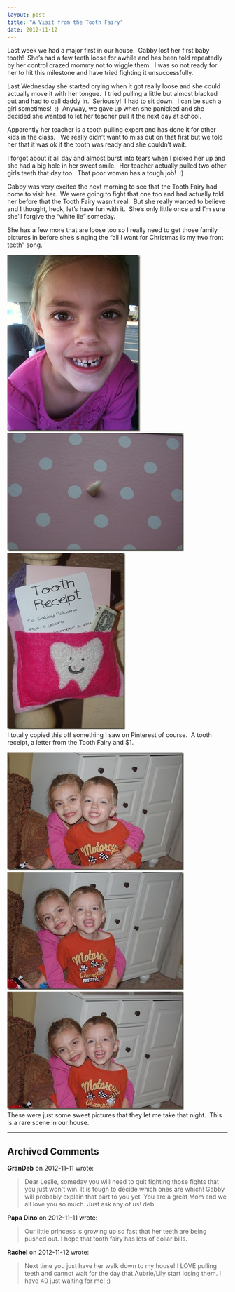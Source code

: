 ```yaml
---
layout: post
title: "A Visit from the Tooth Fairy"
date: 2012-11-12
---
```


<p>Last week we had a major first in our house.&#160; Gabby lost her first baby tooth!&#160; She’s had a few teeth loose for awhile and has been told repeatedly by her control crazed mommy not to wiggle them.&#160; I was so not ready for her to hit this milestone and have tried fighting it unsuccessfully.&#160; </p>  <p>Last Wednesday she started crying when it got really loose and she could actually move it with her tongue.&#160; I tried pulling a little but almost blacked out and had to call daddy in.&#160; Seriously!&#160; I had to sit down.&#160; I can be such a girl sometimes!&#160; :)&#160; Anyway, we gave up when she panicked and she decided she wanted to let her teacher pull it the next day at school. </p>  <p>Apparently her teacher is a tooth pulling expert and has done it for other kids in the class.&#160;&#160; We really didn’t want to miss out on that first but we told her that it was ok if the tooth was ready and she couldn’t wait.&#160; </p>  <p>I forgot about it all day and almost burst into tears when I picked her up and she had a big hole in her sweet smile.&#160; Her teacher actually pulled two other girls teeth that day too.&#160; That poor woman has a tough job!&#160; :)</p>  <p>Gabby was very excited the next morning to see that the Tooth Fairy had come to visit her.&#160; We were going to fight that one too and had actually told her before that the Tooth Fairy wasn’t real.&#160; But she really wanted to believe and I thought, heck, let’s have fun with it.&#160; She’s only little once and I’m sure she’ll forgive the “white lie” someday.&#160; </p>  <p>She has a few more that are loose too so I really need to get those family pictures in before she’s singing the “all I want for Christmas is my two front teeth” song.&#160; </p>  <p><a href="/assets/images/toothless.jpg" target="_blank"><img style="background-image: none; border-bottom: 0px; border-left: 0px; padding-left: 0px; padding-right: 0px; display: inline; border-top: 0px; border-right: 0px; padding-top: 0px" title="toothless" border="0" alt="toothless" src="/assets/images/toothless_thumb.jpg" width="304" height="404" /></a>    <br /><a href="/assets/images/DSC_3567.jpg" target="_blank"><img style="background-image: none; border-bottom: 0px; border-left: 0px; padding-left: 0px; padding-right: 0px; display: inline; border-top: 0px; border-right: 0px; padding-top: 0px" title="DSC_3567" border="0" alt="DSC_3567" src="/assets/images/DSC_3567_thumb.jpg" width="404" height="270" /></a>    <br /><a href="/assets/images/DSC_3559.jpg" target="_blank"><img style="background-image: none; border-bottom: 0px; border-left: 0px; padding-left: 0px; padding-right: 0px; display: inline; border-top: 0px; border-right: 0px; padding-top: 0px" title="DSC_3559" border="0" alt="DSC_3559" src="/assets/images/DSC_3559_thumb.jpg" width="270" height="404" /></a>    <br />I totally copied this off something I saw on Pinterest of course.&#160; A tooth receipt, a letter from the Tooth Fairy and $1.</p>  <p><a href="/assets/images/DSC_3554.jpg" target="_blank"><img style="background-image: none; border-bottom: 0px; border-left: 0px; margin: 0px; padding-left: 0px; padding-right: 0px; display: inline; border-top: 0px; border-right: 0px; padding-top: 0px" title="DSC_3554" border="0" alt="DSC_3554" src="/assets/images/DSC_3554_thumb.jpg" width="404" height="270" /></a><a href="/assets/images/DSC_3555.jpg" target="_blank"><img style="background-image: none; border-bottom: 0px; border-left: 0px; margin: 0px; padding-left: 0px; padding-right: 0px; display: inline; border-top: 0px; border-right: 0px; padding-top: 0px" title="DSC_3555" border="0" alt="DSC_3555" src="/assets/images/DSC_3555_thumb.jpg" width="404" height="270" /></a><a href="/assets/images/DSC_3556.jpg" target="_blank"><img style="background-image: none; border-bottom: 0px; border-left: 0px; margin: 0px; padding-left: 0px; padding-right: 0px; display: inline; border-top: 0px; border-right: 0px; padding-top: 0px" title="DSC_3556" border="0" alt="DSC_3556" src="/assets/images/DSC_3556_thumb.jpg" width="404" height="270" /></a>    <br />These were just some sweet pictures that they let me take that night.&#160; This is a rare scene in our house.&#160; </p>


---

## Archived Comments

**GranDeb** on 2012-11-11 wrote:

> Dear Leslie, someday you will need to quit fighting those fights that you just won't win.  It is tough to decide which ones are which!  Gabby will probably explain that part to you yet.  You are a great Mom and we all love you so much.  Just ask any of us! deb

**Papa Dino** on 2012-11-11 wrote:

> Our little princess is growing up so fast that her teeth are being pushed out.  I hope that tooth fairy has lots of dollar bills.

**Rachel** on 2012-11-12 wrote:

> Next time you just have her walk down to my house!  I LOVE pulling teeth and cannot wait for the day that Aubrie/Lily start losing them.  I have 40 just waiting for me!  :)
